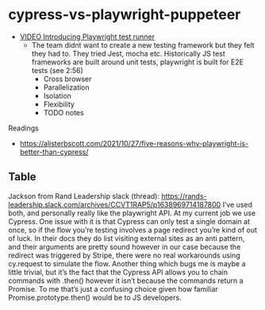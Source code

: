 # cypress-vs-playwright-puppeteer


- [VIDEO Introducing Playwright test runner](https://www.youtube.com/watch?v=JjhY2aFBTTk)
	- The team didnt want to create a new testing framework but they felt they had to. They tried Jest, mocha etc. Historically JS test frameworks are built around unit tests, playwright is built for E2E tests (see 2:56)
		- Cross browser
		- Parallelization
		- Isolation
		- Flexibility
		- TODO notes

Readings
- https://alisterbscott.com/2021/10/27/five-reasons-why-playwright-is-better-than-cypress/



Table
- 





Jackson from Rand Leadership slack (thread): https://rands-leadership.slack.com/archives/CCVT1RAP5/p1638969714187800
I’ve used both, and personally really like the playwright API.
At my current job we use Cypress. One issue with it is that Cypress can only test a single domain at once, so if the flow you’re testing involves a page redirect you’re kind of out of luck.  In their docs they do list visiting external sites as an anti pattern, and their arguments are pretty sound however in our case because the redirect was triggered by Stripe, there were no real workarounds using cy.request to simulate the flow.
Another thing which bugs me is maybe a little trivial, but it’s the fact that the Cypress API allows you to chain commands with .then() however it isn’t because the commands return a Promise. To me that’s just a confusing choice given how familiar Promise.prototype.then() would be to JS developers.
